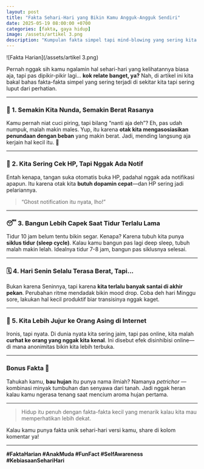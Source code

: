 ```yaml
---
layout: post
title: "Fakta Sehari-Hari yang Bikin Kamu Angguk-Angguk Sendiri"
date: 2025-05-19 08:00:00 +0700
categories: [fakta, gaya hidup]
image: /assets/artikel 3.png
description: "Kumpulan fakta simpel tapi mind-blowing yang sering kita alami sehari-hari, tapi jarang kita sadari. Wajib baca, deh!"
---
```


![Fakta Harian](/assets/artikel 3.png)

Pernah nggak sih kamu ngalamin hal sehari-hari yang kelihatannya biasa aja, tapi pas dipikir-pikir lagi… **kok relate banget, ya?** Nah, di artikel ini kita bakal bahas fakta-fakta simpel yang sering terjadi di sekitar kita tapi sering luput dari perhatian.

---

### 🧠 1. Semakin Kita Nunda, Semakin Berat Rasanya

Kamu pernah niat cuci piring, tapi bilang “nanti aja deh”? Eh, pas udah numpuk, malah makin males. Yup, itu karena **otak kita mengasosiasikan penundaan dengan beban** yang makin berat. Jadi, mending langsung aja kerjain hal kecil itu. 💪

---

### 📱 2. Kita Sering Cek HP, Tapi Nggak Ada Notif

Entah kenapa, tangan suka otomatis buka HP, padahal nggak ada notifikasi apapun. Itu karena otak kita **butuh dopamin cepat**—dan HP sering jadi pelariannya.

> “Ghost notification itu nyata, lho!”

---

### 😴 3. Bangun Lebih Capek Saat Tidur Terlalu Lama

Tidur 10 jam belum tentu bikin segar. Kenapa? Karena tubuh kita punya **siklus tidur (sleep cycle)**. Kalau kamu bangun pas lagi deep sleep, tubuh malah makin lelah. Idealnya tidur 7-8 jam, bangun pas siklusnya selesai.

---

### 🗓️ 4. Hari Senin Selalu Terasa Berat, Tapi…

Bukan karena Seninnya, tapi karena **kita terlalu banyak santai di akhir pekan**. Perubahan ritme mendadak bikin mood drop. Coba deh hari Minggu sore, lakukan hal kecil produktif biar transisinya nggak kaget.

---

### 💬 5. Kita Lebih Jujur ke Orang Asing di Internet

Ironis, tapi nyata. Di dunia nyata kita sering jaim, tapi pas online, kita malah **curhat ke orang yang nggak kita kenal**. Ini disebut efek disinhibisi online—di mana anonimitas bikin kita lebih terbuka.

---

### Bonus Fakta 🎁

Tahukah kamu, **bau hujan** itu punya nama ilmiah? Namanya _petrichor_ — kombinasi minyak tumbuhan dan senyawa dari tanah. Jadi nggak heran kalau kamu ngerasa tenang saat mencium aroma hujan pertama.

---

> Hidup itu penuh dengan fakta-fakta kecil yang menarik kalau kita mau memperhatikan lebih dekat.

Kalau kamu punya fakta unik sehari-hari versi kamu, share di kolom komentar ya!

---

**#FaktaHarian #AnakMuda #FunFact #SelfAwareness #KebiasaanSehariHari**
